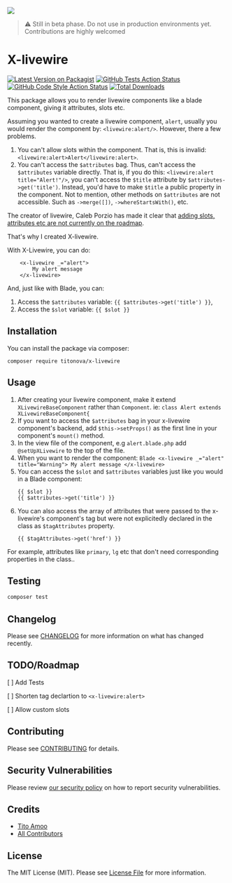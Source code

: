 
[<img src="https://github-ads.s3.eu-central-1.amazonaws.com/support-ukraine.svg?t=1" />](https://supportukrainenow.org)

> ⚠️ Still in beta phase. Do not use in production environments yet. 
> Contributions are highly welcomed

# X-livewire

[![Latest Version on Packagist](https://img.shields.io/packagist/v/titonova/x-livewire.svg?style=flat-square)](https://packagist.org/packages/titonova/x-livewire)
[![GitHub Tests Action Status](https://img.shields.io/github/workflow/status/titonova/x-livewire/run-tests?label=tests)](https://github.com/titonova/x-livewire/actions?query=workflow%3Arun-tests+branch%3Amain)
[![GitHub Code Style Action Status](https://img.shields.io/github/workflow/status/titonova/x-livewire/Fix%20PHP%20code%20style%20issues?label=code%20style)](https://github.com/titonova/x-livewire/actions?query=workflow%3A"Fix+PHP+code+style+issues"+branch%3Amain)
[![Total Downloads](https://img.shields.io/packagist/dt/titonova/x-livewire.svg?style=flat-square)](https://packagist.org/packages/titonova/x-livewire)

This package allows you to render livewire components like a blade component, giving it attributes, slots etc.

Assuming you wanted to create a livewire component, `alert`, usually you would render the component by: 
`<livewire:alert/>`. However, there a few problems. 
1. You can't allow slots within the component. That is, this is invalid: `<livewire:alert>Alert</livewire:alert>`.
2. You can't access the `$attributes` bag. Thus, can't access the  `$attributes` variable directly.
 That is, if you do this:  `<livewire:alert title="Alert!"/>`, you can't access the `$title` attribute by `$attributes->get('title')`. Instead, you'd have to make `$title` a public property in the component. Not to mention, other methods  on `$attributes` are not accessible. Such as `->merge([])`, `->whereStartsWith()`, etc.

The creator  of livewire, Caleb Porzio has made it clear that [adding slots, attributes etc are not currently on the roadmap](https://github.com/livewire/livewire/issues/68#issuecomment-599012420).

That's why I created X-livewire.

With X-Livewire, you can do:

        <x-livewire _="alert">
            My alert message
        </x-livewire>
And, just like with Blade, you can:
1. Access the `$attributes` variable:
        `{{ $attributes->get('title') }}`,
2. Access the `$slot` variable:
        `{{ $slot }}`
## Installation

You can install the package via composer:

    composer require titonova/x-livewire

## Usage

1. After creating your livewire component, make it extend `XLivewireBaseComponent` rather than `Component`.
ie: `class Alert extends XLivewireBaseComponent{`
2. If you want to access the `$attributes` bag in your x-livewire component's backend, add `$this->setProps()` as the first line in your component's `mount()` method.
3. In the view file of the component, e.g `alert.blade.php` add `@setUpXLivewire` to the top of the file.
4. When you want to render the component:
        ```Blade
        <x-livewire _="alert" title="Warning">
            My alert message
        </x-livewire>
        ```
5.  You can access the `$slot` and `$attributes` variables just like you would in a Blade component:
    ```
    {{ $slot }}
    {{ $attributes->get('title') }}
    ```
6. You can also access the array of attributes that were passed to the x-livewire's component's tag but were not explicitedly declared in the class as 
`$tagAttributes` property. 
    ```
    {{ $tagAttributes->get('href') }}
    ```
For example, attributes like `primary`, `lg` etc that don't need corresponding properties in the class..
## Testing

```bash
composer test
```

## Changelog

Please see [CHANGELOG](CHANGELOG.md) for more information on what has changed recently.

## TODO/Roadmap
[ ] Add Tests

[ ] Shorten tag declartion to `<x-livewire:alert>`

[ ] Allow custom slots

## Contributing

Please see [CONTRIBUTING](https://github.com/titonova/.github/blob/main/CONTRIBUTING.md) for details.

## Security Vulnerabilities

Please review [our security policy](../../security/policy) on how to report security vulnerabilities.

## Credits

- [Tito Amoo](https://github.com/titonova)
- [All Contributors](../../contributors)

## License

The MIT License (MIT). Please see [License File](LICENSE.md) for more information.
